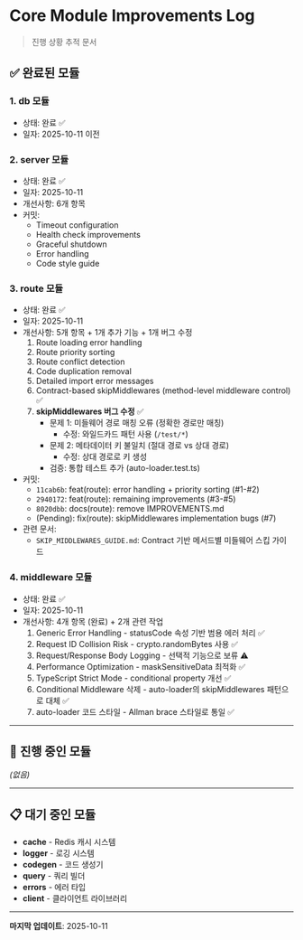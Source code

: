 # Core Module Improvements Log

> 진행 상황 추적 문서

## ✅ 완료된 모듈

### 1. **db** 모듈
- 상태: 완료 ✅
- 일자: 2025-10-11 이전

### 2. **server** 모듈
- 상태: 완료 ✅
- 일자: 2025-10-11
- 개선사항: 6개 항목
- 커밋:
  - Timeout configuration
  - Health check improvements
  - Graceful shutdown
  - Error handling
  - Code style guide

### 3. **route** 모듈
- 상태: 완료 ✅
- 일자: 2025-10-11
- 개선사항: 5개 항목 + 1개 추가 기능 + 1개 버그 수정
  1. Route loading error handling
  2. Route priority sorting
  3. Route conflict detection
  4. Code duplication removal
  5. Detailed import error messages
  6. Contract-based skipMiddlewares (method-level middleware control) ✅
  7. **skipMiddlewares 버그 수정** ✅
     - 문제 1: 미들웨어 경로 매칭 오류 (정확한 경로만 매칭)
       - 수정: 와일드카드 패턴 사용 (`/test/*`)
     - 문제 2: 메타데이터 키 불일치 (절대 경로 vs 상대 경로)
       - 수정: 상대 경로로 키 생성
     - 검증: 통합 테스트 추가 (auto-loader.test.ts)
- 커밋:
  - `11cab6b`: feat(route): error handling + priority sorting (#1-#2)
  - `2940172`: feat(route): remaining improvements (#3-#5)
  - `8020dbb`: docs(route): remove IMPROVEMENTS.md
  - (Pending): fix(route): skipMiddlewares implementation bugs (#7)
- 관련 문서:
  - `SKIP_MIDDLEWARES_GUIDE.md`: Contract 기반 메서드별 미들웨어 스킵 가이드

### 4. **middleware** 모듈
- 상태: 완료 ✅
- 일자: 2025-10-11
- 개선사항: 4개 항목 (완료) + 2개 관련 작업
  1. Generic Error Handling - statusCode 속성 기반 범용 에러 처리 ✅
  2. Request ID Collision Risk - crypto.randomBytes 사용 ✅
  3. Request/Response Body Logging - 선택적 기능으로 보류 ⚠️
  4. Performance Optimization - maskSensitiveData 최적화 ✅
  5. TypeScript Strict Mode - conditional property 개선 ✅
  6. Conditional Middleware 삭제 - auto-loader의 skipMiddlewares 패턴으로 대체 ✅
  7. auto-loader 코드 스타일 - Allman brace 스타일로 통일 ✅

---

## 🔄 진행 중인 모듈

_(없음)_

---

## 📋 대기 중인 모듈

- **cache** - Redis 캐시 시스템
- **logger** - 로깅 시스템
- **codegen** - 코드 생성기
- **query** - 쿼리 빌더
- **errors** - 에러 타입
- **client** - 클라이언트 라이브러리

---

**마지막 업데이트**: 2025-10-11